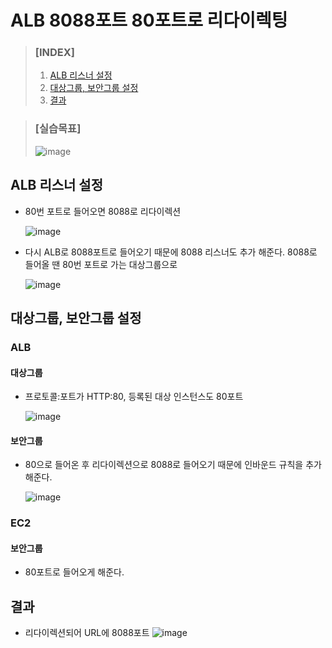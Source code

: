 # ALB 8088포트 80포트로 리다이렉팅
> ### \[INDEX]
> 1. [ALB 리스너 설정](#ALB-리스너-설정)
> 2. [대상그룹, 보안그룹 설정](#대상그룹-보안그룹-설정)
> 3. [결과](#결과)

> ### \[실습목표]
> ![image](https://user-images.githubusercontent.com/79209568/170391900-9b1e590e-9592-40bc-8684-8e4b6cdfe23c.png)

## ALB 리스너 설정
- 80번 포트로 들어오면 8088로 리다이렉션  
  
  ![image](https://user-images.githubusercontent.com/79209568/170392304-ccd0a716-ef6f-4ab9-83b7-a546b96aceec.png)
- 다시 ALB로 8088포트로 들어오기 때문에 8088 리스너도 추가 해준다. 8088로 들어올 땐 80번 포트로 가는 대상그룹으로   
  
  ![image](https://user-images.githubusercontent.com/79209568/170392451-3d3d1f98-dc99-4bd4-b371-9ab701a60592.png)

## 대상그룹, 보안그룹 설정
### ALB
#### 대상그룹
- 프로토콜:포트가 HTTP\:80, 등록된 대상 인스턴스도 80포트
  
  ![image](https://user-images.githubusercontent.com/79209568/170392773-40971e5b-1b7a-42ed-b0f6-5a8b38ae89d4.png)
#### 보안그룹
- 80으로 들어온 후 리다이렉션으로 8088로 들어오기 때문에 인바운드 규칙을 추가해준다.
  
  ![image](https://user-images.githubusercontent.com/79209568/170392950-912489c7-ebe9-43d3-b814-f8ae3b17f6cc.png)
### EC2
#### 보안그룹
- 80포트로 들어오게 해준다.

## 결과
- 리다이렉션되어 URL에 8088포트
![image](https://user-images.githubusercontent.com/79209568/170393164-c73086a0-05e2-4804-9759-e381d074b2ac.png)

